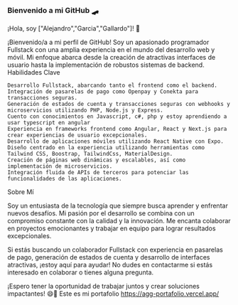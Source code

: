 ### Bienvenido a mi GitHub 🛹



¡Hola, soy ["Alejandro","Garcia","Gallardo"]! 👋

¡Bienvenido/a a mi perfil de GitHub! Soy un apasionado programador Fullstack con una amplia experiencia en el mundo del desarrollo web y móvil. Mi enfoque abarca desde la creación de atractivas interfaces de usuario hasta la implementación de robustos sistemas de backend.
Habilidades Clave

    Desarrollo Fullstack, abarcando tanto el frontend como el backend.
    Integración de pasarelas de pago como Openpay y Conekta para transacciones seguras.
    Generación de estados de cuenta y transacciones seguras con webhooks y microservicios utilizando PHP, Node.js y Express.
    Cuento con conocimientos en Javascript, c#, php y estoy aprendiendo a usar typescript en angular
    Experiencia en frameworks frontend como Angular, React y Next.js para crear experiencias de usuario excepcionales.
    Desarrollo de aplicaciones móviles utilizando React Native con Expo.
    Diseño centrado en la experiencia utilizando herramientas como Tailwind CSS, Boostrap, TailwindCss, MaterialDesign.
    Creación de páginas web dinámicas y escalables, así como implementación de microservicios.
    Integración fluida de APIs de terceros para potenciar las funcionalidades de las aplicaciones.

Sobre Mí

Soy un entusiasta de la tecnología que siempre busca aprender y enfrentar nuevos desafíos. Mi pasión por el desarrollo se combina con un compromiso constante con la calidad y la innovación. Me encanta colaborar en proyectos emocionantes y trabajar en equipo para lograr resultados excepcionales.

Si estás buscando un colaborador Fullstack con experiencia en pasarelas de pago, generación de estados de cuenta y desarrollo de interfaces atractivas, ¡estoy aquí para ayudar! No dudes en contactarme si estás interesado en colaborar o tienes alguna pregunta.

¡Espero tener la oportunidad de trabajar juntos y crear soluciones impactantes! 😄🚀
Este es mi portafolio https://agg-portafolio.vercel.app/

